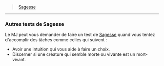 ﻿---
!GenericItem
Id: abilities_wisdom_hd.md#autres-tests-de-sagesse
ParentLink: abilities_wisdom_hd.md#sagesse
Name: Autres tests de Sagesse
ParentName: Sagesse
NameLevel: 3
Attributes:
  Name: Autres tests de Sagesse
  Markdown: >+
    ### <!--Name-->Autres tests de Sagesse<!--/Name-->


    Le MJ peut vous demander de faire un test de [Sagesse](hd_abilities_wisdom.md) quand vous tentez d'accomplir des tâches comme celles qui suivent :


    * Avoir une intuition qui vous aide à faire un choix.

    * Discerner si une créature qui semble morte ou vivante est un mort-vivant.

AttributesDictionary: >+
  Name: Autres tests de Sagesse

  Markdown: >+

    ### <!--Name-->Autres tests de Sagesse<!--/Name-->





    Le MJ peut vous demander de faire un test de [Sagesse](hd_abilities_wisdom.md) quand vous tentez d'accomplir des tâches comme celles qui suivent :





    * Avoir une intuition qui vous aide à faire un choix.



    * Discerner si une créature qui semble morte ou vivante est un mort-vivant.



---
> [Sagesse](hd_abilities_wisdom.md)

---

### Autres tests de Sagesse

Le MJ peut vous demander de faire un test de [Sagesse](hd_abilities_wisdom.md) quand vous tentez d'accomplir des tâches comme celles qui suivent :

* Avoir une intuition qui vous aide à faire un choix.
* Discerner si une créature qui semble morte ou vivante est un mort-vivant.

